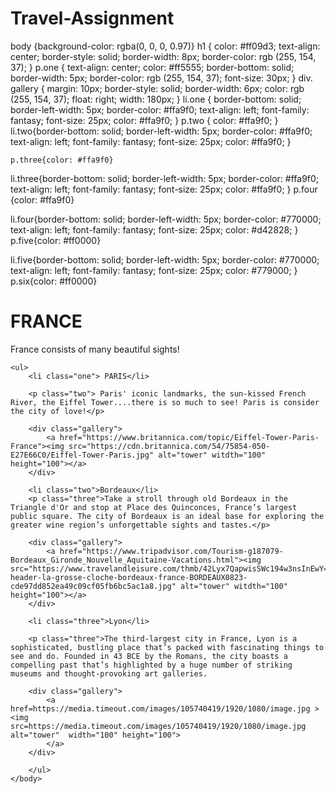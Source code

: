 # Travel-Assignment
body {background-color: rgba(0, 0, 0, 0.97)}
h1 {
    color: #ff09d3;
    text-align: center;
    border-style: solid;
    border-width: 8px;
    border-color: rgb (255, 154, 37);
}
p.one {
    text-align: center;
    color: #ff5555;
    border-bottom: solid;
    border-width: 5px;
    border-color: rgb (255, 154, 37);
    font-size: 30px;
}
div. gallery {
    margin: 10px;
    border-style: solid;
    border-width: 6px;
    color: rgb (255, 154, 37);
    float: right;
    width: 180px;
}
li.one {
    border-bottom: solid;
    border-left-width: 5px;
    border-color: #ffa9f0;
    text-align: left;
    font-family: fantasy;
    font-size: 25px;
    color: #ffa9f0;
}
p.two {
    color: #ffa9f0;
}
li.two{border-bottom: solid;
    border-left-width: 5px; 
    border-color: #ffa9f0; 
    text-align: left; 
    font-family: fantasy; 
    font-size: 25px; 
    color: #ffa9f0; 
    }

    p.three{color: #ffa9f0} 

li.three{border-bottom: solid; 
    border-left-width: 5px; 
    border-color: #ffa9f0; 
    text-align: left; 
    font-family: fantasy; 
    font-size: 25px; 
    color: #ffa9f0; 
}
p.four {color: #ffa9f0}

li.four{border-bottom: solid; 
border-left-width: 5px; 
border-color: #770000; 
text-align: left; 
font-family: fantasy; 
font-size: 25px; 
color: #d42828; 
}
p.five{color: #ff0000} 

li.five{border-bottom: solid; 
border-left-width: 
5px; border-color: #770000; 
text-align: left; 
    font-family: fantasy; 
    font-size: 25px; 
    color: #779000;
}
    p.six{color: #ff0000}

<!DOCTYPE html>
<html lang="en">
    <head>
        <meta charset="UTF-8" />
        <title>TRAVEL 3</title>
        <link rel="stylesheet" href="styles.css" />
        <script src="script.js"></script>
    </head>
    <body>
        <h1 class="title"> FRANCE </h1>
       <p class="one">France consists of many beautiful sights!</p>
        
    <ul>
        <li class="one"> PARIS</li>
        
        <p class="two"> Paris' iconic landmarks, the sun-kissed French River, the Eiffel Tower....there is so much to see! Paris is consider the city of love!</p>
        
        <div class="gallery">
            <a href="https://www.britannica.com/topic/Eiffel-Tower-Paris-France"><img src="https://cdn.britannica.com/54/75854-050-E27E66C0/Eiffel-Tower-Paris.jpg" alt="tower" witdth="100" height="100"></a>
        </div>
        
        <li class="two">Bordeaux</li>
        <p class="three">Take a stroll through old Bordeaux in the Triangle d'Or and stop at Place des Quinconces, France’s largest public square. The city of Bordeaux is an ideal base for exploring the greater wine region’s unforgettable sights and tastes.</p>
        
        <div class="gallery">
            <a href="https://www.tripadvisor.com/Tourism-g187079-Bordeaux_Gironde_Nouvelle_Aquitaine-Vacations.html"><img src="https://www.travelandleisure.com/thmb/42Lyx7QapwisSWc194w3nsInEwY=/750x0/filters:no_upscale():max_bytes(150000):strip_icc():format(webp)/TAL-header-la-grosse-cloche-bordeaux-france-BORDEAUX0823-cde97dd852ea49c09cf05fb6bc5ac1a8.jpg" alt="tower" witdth="100" height="100"></a>
        </div>
        
        <li class="three">Lyon</li>
    
        <p class="three">The third-largest city in France, Lyon is a sophisticated, bustling place that’s packed with fascinating things to see and do. Founded in 43 BCE by the Romans, the city boasts a compelling past that’s highlighted by a huge number of striking museums and thought-provoking art galleries.

        <div class="gallery">
            <a href=https://media.timeout.com/images/105740419/1920/1080/image.jpg ><img src=https://media.timeout.com/images/105740419/1920/1080/image.jpg alt="tower"  width="100" height="100">
            </a>
        </div>
        
        </ul>
    </body>
</html>
